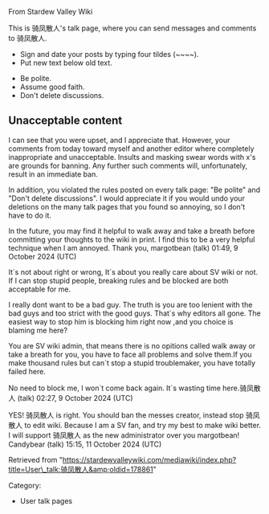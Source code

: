 From Stardew Valley Wiki

This is 骑凤散人's talk page, where you can send messages and comments to 骑凤散人.

- Sign and date your posts by typing four tildes (~~~~).
- Put new text below old text.

<!--THE END-->

- Be polite.
- Assume good faith.
- Don't delete discussions.

## Unacceptable content

I can see that you were upset, and I appreciate that. However, your comments from today toward myself and another editor where completely inappropriate and unacceptable. Insults and masking swear words with x's are grounds for banning. Any further such comments will, unfortunately, result in an immediate ban.

In addition, you violated the rules posted on every talk page: "Be polite" and "Don't delete discussions". I would appreciate it if you would undo your deletions on the many talk pages that you found so annoying, so I don't have to do it.

In the future, you may find it helpful to walk away and take a breath before committing your thoughts to the wiki in print. I find this to be a very helpful technique when I am annoyed. Thank you, margotbean (talk) 01:49, 9 October 2024 (UTC)

It\`s not about right or wrong, It\`s about you really care about SV wiki or not. If I can stop stupid people, breaking rules and be blocked are both acceptable for me.

I really dont want to be a bad guy. The truth is you are too lenient with the bad guys and too strict with the good guys. That\`s why editors all gone. The easiest way to stop him is blocking him right now ,and you choice is blaming me here?

You are SV wiki admin, that means there is no opitions called walk away or take a breath for you, you have to face all problems and solve them.If you make thousand rules but can\`t stop a stupid troublemaker, you have totally failed here.

No need to block me, I won\`t come back again. It\`s wasting time here.骑凤散人 (talk) 02:27, 9 October 2024 (UTC)

YES! 骑凤散人 is right. You should ban the messes creator, instead stop 骑凤散人 to edit wiki. Because I am a SV fan, and try my best to make wiki better. I will support 骑凤散人 as the new administrator over you margotbean! Candybear (talk) 15:15, 11 October 2024 (UTC)

Retrieved from "https://stardewvalleywiki.com/mediawiki/index.php?title=User\_talk:骑凤散人&amp;oldid=178861"

Category:

- User talk pages